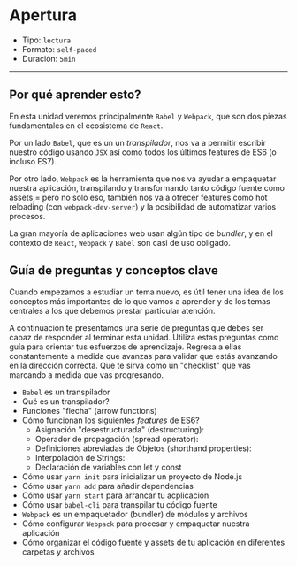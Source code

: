 # Apertura

* Tipo: `lectura`
* Formato: `self-paced`
* Duración: `5min`

***

## Por qué aprender esto?

En esta unidad veremos principalmente `Babel` y `Webpack`, que son dos piezas
fundamentales en el ecosistema de `React`.

Por un lado `Babel`, que es un un _transpilador_, nos va a permitir escribir
nuestro código usando `JSX` así como todos los últimos features de ES6 (o
incluso ES7).

Por otro lado, `Webpack` es la herramienta que nos va ayudar a empaquetar
nuestra aplicación, transpilando y transformando tanto código fuente como assets,=
pero no solo eso, también nos va a ofrecer features como hot reloading (con
`webpack-dev-server`) y la posibilidad de automatizar varios procesos.

La gran mayoría de aplicaciones web usan algún tipo de _bundler_, y en el
contexto de `React`, `Webpack` y `Babel` son casi de uso obligado.

## Guía de preguntas y conceptos clave

Cuando empezamos a estudiar un tema nuevo, es útil tener una idea de los
conceptos más importantes de lo que vamos a aprender y de los temas centrales
a los que debemos prestar particular atención.

A continuación te presentamos una serie de preguntas que debes ser capaz de
responder al terminar esta unidad. Utiliza estas preguntas como guía para
orientar tus esfuerzos de aprendizaje. Regresa a ellas constantemente a medida
que avanzas para validar que estás avanzando en la dirección correcta. Que te
sirva como un "checklist" que vas marcando a medida que vas progresando.

* `Babel` es un transpilador
* Qué es un transpilador?
* Funciones "flecha" (arrow functions)
* Cómo funcionan los siguientes _features_ de ES6?
  - Asignación "desestructurada" (destructuring):
  - Operador de propagación (spread operator):
  - Definiciones abreviadas de Objetos (shorthand properties):
  - Interpolación de Strings:
  - Declaración de variables con let y const
* Cómo usar `yarn init` para inicializar un proyecto de Node.js
* Cómo usar `yarn add` para añadir dependencias
* Cómo usar `yarn start` para arrancar tu acplicación
* Cómo usar `babel-cli` para transpilar tu código fuente
* `Webpack` es un empaquetador (bundler) de módulos y archivos
* Cómo configurar `Webpack` para procesar y empaquetar nuestra aplicación
* Cómo organizar el código fuente y assets de tu aplicación en diferentes
  carpetas y archivos
